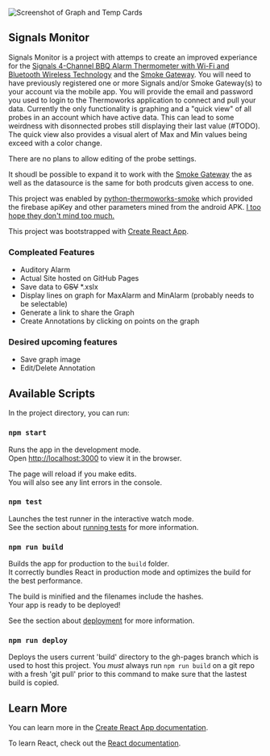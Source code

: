![Screenshot of Graph and Temp Cards](https://github.com/dlgreenwald/SignalsMontior/raw/master/screenshot.png)

## Signals Monitor
Signals Monitor is a project with attemps to create an improved experiance for the [Signals 4-Channel BBQ Alarm Thermometer with Wi-Fi and Bluetooth Wireless Technology](https://www.thermoworks.com/Signals) and the [Smoke Gateway](https://www.thermoworks.com/Smoke-Gateway).  You will need to have previously registered one or more Signals and/or Smoke Gateway(s) to your account via the mobile app.  You will provide the email and password you used to login to the Thermoworks application to connect and pull your data. Currently the only functionality is graphing and a "quick view" of all probes in an account which have active data.  This can lead to some weirdness with disonnected probes still displaying their last value (#TODO).  The quick view also provides a visual alert of Max and Min values being exceed with a color change.

There are no plans to allow editing of the probe settings.

It shoudl be possible to expand it to work with the [Smoke Gateway](https://www.thermoworks.com/Smoke-Gateway) the as well as the datasource is the same for both prodcuts given access to one.

This project was enabled by [python-thermoworks-smoke](https://pypi.org/project/thermoworks-smoke/) which provided the firebase apiKey and other parameters mined from the android APK.  [I too hope they don't mind too much.](https://github.com/nhorvath/python-thermoworks-smoke/blob/cf3e11b3723a8617c8cd84929a22b372030014f8/thermoworks_smoke/thermoworks_smoke.py#L42)

This project was bootstrapped with [Create React App](https://github.com/facebook/create-react-app).

### Compleated Features
* Auditory Alarm
* Actual Site hosted on GitHub Pages
* Save data to ~~CSV~~ *.xslx
* Display lines on graph for MaxAlarm and MinAlarm (probably needs to be selectable)
* Generate a link to share the Graph
* Create Annotations by clicking on points on the graph

### Desired upcoming features
* Save graph image
* Edit/Delete Annotation

## Available Scripts

In the project directory, you can run:

### `npm start`

Runs the app in the development mode.<br />
Open [http://localhost:3000](http://localhost:3000) to view it in the browser.

The page will reload if you make edits.<br />
You will also see any lint errors in the console.

### `npm test`

Launches the test runner in the interactive watch mode.<br />
See the section about [running tests](https://facebook.github.io/create-react-app/docs/running-tests) for more information.

### `npm run build`

Builds the app for production to the `build` folder.<br />
It correctly bundles React in production mode and optimizes the build for the best performance.

The build is minified and the filenames include the hashes.<br />
Your app is ready to be deployed!

See the section about [deployment](https://facebook.github.io/create-react-app/docs/deployment) for more information.

### `npm run deploy`

Deploys the users current 'build' directory to the gh-pages branch which is used to host this project.  You *must* always run `npm run build` on a git repo with a fresh 'git pull' prior to this command to make sure that the lastest build is copied.

## Learn More

You can learn more in the [Create React App documentation](https://facebook.github.io/create-react-app/docs/getting-started).

To learn React, check out the [React documentation](https://reactjs.org/).
